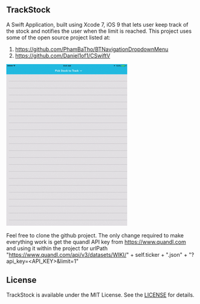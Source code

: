 ## TrackStock
A Swift Application, built using Xcode 7, iOS 9 that lets user keep track of the stock and notifies the user when the limit is reached. This project uses some of the open source project listed at:
1. https://github.com/PhamBaTho/BTNavigationDropdownMenu
2. https://github.com/Daniel1of1/CSwiftV

![alt tag](https://github.com/arjunkchr/TrackStock/blob/master/Assets/Demo.gif)

Feel free to clone the github project. The only change required to make everything work is get the quandl API key from https://www.quandl.com and using it within the project for urlPath "https://www.quandl.com/api/v3/datasets/WIKI/" + self.ticker + ".json" + "?api_key=<API_KEY>&limit=1"


## License
TrackStock is available under the MIT License. See the [LICENSE](https://github.com/arjunkchr/TrackStock/blob/master/LICENSE) for details.
